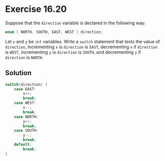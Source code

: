 # Exercise 16.20

Suppose that the `direction` variable is declared in the following way:

```c
enum { NORTH, SOUTH, EAST, WEST } direction;
```

Let `x` and `y` be `int` variables. Write a `switch` statement that tests the
value of `direction`, incrementing `x` is `direction` is `EAST`, decrementing
`x` if `direction` is `WEST`, incrementing `y` is `direction` is `SOUTH`, and
decrementing `y` if `direction` is `NORTH`.

## Solution

```c
switch(direction) {
    case EAST:
        x++;
        break;
    case WEST:
        x--;
        break;
    case NORTH:
        y++;
        break;
    case SOUTH:
        y--;
        break;
    default:
        break;
}
```
